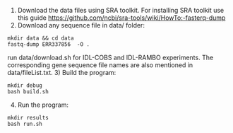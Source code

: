 
1) Download the data files using SRA toolkit. For installing SRA toolkit use this guide https://github.com/ncbi/sra-tools/wiki/HowTo:-fasterq-dump
2) Download any sequence file in data/ folder: 
```
mkdir data && cd data
fastq-dump ERR337856  -O .
```
run data/download.sh for IDL-COBS and IDL-RAMBO experiments. The corresponding gene sequence file names are also mentioned in data/fileList.txt.
3) Build the program:
```
mkdir debug
bash build.sh
```
4) Run the program:
```
mkdir results
bash run.sh
```